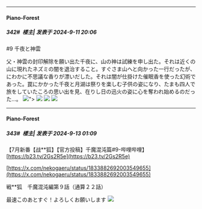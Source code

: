 ﻿
*****

####  Piano-Forest  
##### 342#         楼主| 发表于 2024-9-11 20:06

#9 千夜と神雲

父・神雲の封印解除を願い出た千夜に、山の神は試練を申し出た。それは近くの山に現れたネズミの闇を退治すること。すぐさま山へと向かった一行だったが、にわかに不思議な香りが漂いだした。それは闇が仕掛けた催眠香を使った幻術であった。罠にかかった千夜と月湖は祭りを楽しむ子供の姿になり、たまも四人で旅をしていたころの思い出を見、在りし日の迅火の姿に心を奪われ始めるのだった…。
<img src="https://p.sda1.dev/19/ccfe4932cb206bcb11b45d63c8d74420/img01 _11_.webp" referrerpolicy="no-referrer">">
<img src="https://p.sda1.dev/19/77ab2c703f72757561d387695a63bfc3/img02 _11_.webp" referrerpolicy="no-referrer">
<img src="https://p.sda1.dev/19/cdd20060e934ad04dc39f1c9c0be7aef/img03 _11_.webp" referrerpolicy="no-referrer">
<img src="https://p.sda1.dev/19/4147061a6381fdac5a3e5c7aa8216b7f/img04 _11_.webp" referrerpolicy="no-referrer">


*****

####  Piano-Forest  
##### 343#         楼主| 发表于 2024-9-13 01:09

【7月新番【战**狐】【官方投稿】千魔混沌篇#9-哔哩哔哩】 
[https://b23.tv/2Gs2R5e](https://b23.tv/2Gs2R5e)

[https://x.com/nekogaeru/status/1833882692003549655](https://x.com/nekogaeru/status/1833882692003549655)

戦**狐　千魔混沌編第９話（通算２２話）

最速このあとすぐ！よろしくお願いします
<img src="https://p.sda1.dev/19/1a14e947707fb4b8bf0b05b3aab7dca8/20240913_005831.jpg" referrerpolicy="no-referrer">

